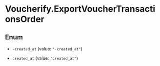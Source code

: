 # Voucherify.ExportVoucherTransactionsOrder

## Enum


* `-created_at` (value: `"-created_at"`)

* `created_at` (value: `"created_at"`)


